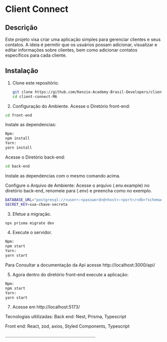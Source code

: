 # Client Connect

## Descrição

Este projeto visa criar uma aplicação simples para gerenciar clientes e seus contatos. A ideia é permitir que os usuários possam adicionar, visualizar e editar informações sobre clientes, bem como adicionar contatos específicos para cada cliente.

## Instalação

1. Clone este repositório.
   ```bash
   git clone https://github.com/Kenzie-Academy-Brasil-Developers/client-connect-M6
   cd client-connect-M6
   ```

2. Configuração do Ambiente.
 Acesse o Diretório front-end:
```bash
cd front-end
````
Instale as dependencias:
```bash
Npm:
npm install
Yarn:
yarn install
````
 Acesse o Diretório back-end:
```bash
cd back-end
````
Instale as dependencias com o mesmo comando acima.

Configure o Arquivo de Ambiente:
Acesse o arquivo (.env.example) no diretório back-end, renomeie para (.env) e preencha como no exemplo.
```bash
DATABASE_URL="postgresql://<user>:<password>@<host>:<port>/<db>?schema=public"
SECRET_KEY=sua-chave-secreta
````

3. Efetue a migração.
```bash
npx prisma migrate dev 
````

4. Execute o servidor.
```bash
Npm:
npm start
Yarn:
yarn start
````
Para Consultar a documentação da Api acesse http://localhost:3000/api/

5. Agora dentro do diretório front-end execute a aplicação:
```bash
Npm:
npm start
Yarn:
yarn start
````
7. Acesse em http://localhost:5173/



Tecnologias ultilizadas:
Back end: Nest, Prisma, Typescript

Front end: React, zod, axios, Styled Components, Typescript

........................................................................